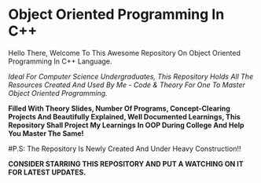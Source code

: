 # Object Oriented Programming In C++

Hello There, Welcome To This Awesome Repository On Object Oriented Programming In C++ Language. 

*Ideal For Computer Science Undergraduates, This Repository Holds All The Resources Created And Used By Me - Code & Theory For One To Master Object Oriented Programming.*

**Filled With Theory Slides, Number Of Programs, Concept-Clearing Projects And Beautifully Explained, Well Documented Learnings, This Repository Shall Project My Learnings In OOP During College And Help You Master The Same!**

#P.S: The Repository Is Newly Created And Under Heavy Construction!!

**CONSIDER STARRING THIS REPOSITORY AND PUT A WATCHING ON IT FOR LATEST UPDATES.**